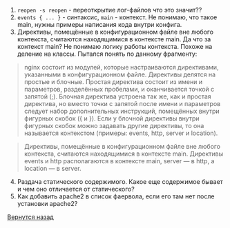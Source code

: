 1. ```reopen -s reopen``` - переоткрытие лог-файлов
что это значит??
2. ```events { ... }``` - синтаксис, ```main``` - контекст.
Не понимаю, что такое main, нужны примеры написания кода внутри конфига.
3. Директивы, помещённые в конфигурационном файле вне любого контекста, считаются находящимися в контексте main. 
Да что за контекст main? Не понимаю логику работы контекста. Похоже на деление на классы. Пытался понять по данному фрагменту:

> nginx состоит из модулей, которые настраиваются директивами, указанными в конфигурационном файле. Директивы делятся на простые и блочные. Простая директива состоит из имени и параметров, разделённых пробелами, и оканчивается точкой с запятой (;). Блочная директива устроена так же, как и простая директива, но вместо точки с запятой после имени и параметров следует набор дополнительных инструкций, помещённых внутри фигурных скобок ({ и }). Если у блочной директивы внутри фигурных скобок можно задавать другие директивы, то она называется контекстом (примеры: events, http, server и location).

> Директивы, помещённые в конфигурационном файле вне любого контекста, считаются находящимися в контексте main. Директивы events и http располагаются в контексте main, server — в http, а location — в server.
4. Раздача статического содержимого.
Какое еще содержимое бывает и чем оно отличается от статического?
5. Как добавить apache2 в список фаервола, если его там нет после установки apache2?

[Вернутся назад](README.md)